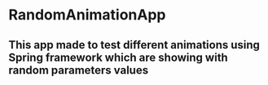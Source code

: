 # RandomAnimationApp
## This app made to test different animations using Spring framework which are showing with random parameters values
